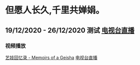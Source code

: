 # 但愿人长久,千里共婵娟。
 
## 19/12/2020 - 26/12/2020 测试 [电视台直播](https://mediateeee.github.io/LIVE/index.html)

### 视频播放
[艺妓回忆录 - Memoirs of a Geisha](https://mediateeee.github.io/videos/Memoirs-of-a-Geisha.html)
[电视台直播](https://mediateeee.github.io/LIVE/index.html)
